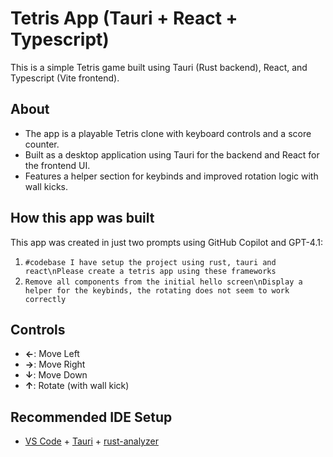 # Tetris App (Tauri + React + Typescript)

This is a simple Tetris game built using Tauri (Rust backend), React, and Typescript (Vite frontend).

## About

- The app is a playable Tetris clone with keyboard controls and a score counter.
- Built as a desktop application using Tauri for the backend and React for the frontend UI.
- Features a helper section for keybinds and improved rotation logic with wall kicks.

## How this app was built

This app was created in just two prompts using GitHub Copilot and GPT-4.1:

1. `#codebase I have setup the project using rust, tauri and react\nPlease create a tetris app using these frameworks`
2. `Remove all components from the initial hello screen\nDisplay a helper for the keybinds, the rotating does not seem to work correctly`

## Controls

- **←**: Move Left
- **→**: Move Right
- **↓**: Move Down
- **↑**: Rotate (with wall kick)

## Recommended IDE Setup

- [VS Code](https://code.visualstudio.com/) + [Tauri](https://marketplace.visualstudio.com/items?itemName=tauri-apps.tauri-vscode) + [rust-analyzer](https://marketplace.visualstudio.com/items?itemName=rust-lang.rust-analyzer)
